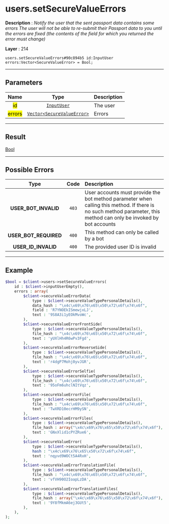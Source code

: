 # users.setSecureValueErrors

**Description** : *Notify the user that the sent passport data contains some errors The user will not be able to re\-submit their Passport data to you until the errors are fixed \(the contents of the field for which you returned the error must change\)*

**Layer** : 214

```tl
users.setSecureValueErrors#90c894b5 id:InputUser errors:Vector<SecureValueError> = Bool;
```

---

## Parameters

| Name | Type | Description |
| :---: | :---: | :--- |
| <mark>id</mark> | [`InputUser`](type/InputUser) | The user |
| <mark>errors</mark> | [`Vector<SecureValueError>`](type/SecureValueError) | Errors |

---

## Result

[Bool](type/Bool)

---

## Possible Errors

| Type | Code | Description |
| :---: | :---: | :--- |
| **USER_BOT_INVALID** | `403` | User accounts must provide the bot method parameter when calling this method. If there is no such method parameter, this method can only be invoked by bot accounts |
| **USER_BOT_REQUIRED** | `400` | This method can only be called by a bot |
| **USER_ID_INVALID** | `400` | The provided user ID is invalid |

---

## Example

```php
$bool = $client->users->setSecureValueErrors(
	id : $client->inputUserEmpty(),
	errors : array(
		$client->secureValueErrorData(
			type : $client->secureValueTypePersonalDetails(),
			data_hash : "\x4c\x69\x76\x65\x50\x72\x6f\x74\x6f",
			field : 'R7YNOEkISmewjxLJ',
			text : '9S8A3i1yEOkMvoWc',
		),
		$client->secureValueErrorFrontSide(
			type : $client->secureValueTypePersonalDetails(),
			file_hash : "\x4c\x69\x76\x65\x50\x72\x6f\x74\x6f",
			text : 'yUXlHh4R6wPv3Fgd',
		),
		$client->secureValueErrorReverseSide(
			type : $client->secureValueTypePersonalDetails(),
			file_hash : "\x4c\x69\x76\x65\x50\x72\x6f\x74\x6f",
			text : 'r4dgP7Mohj0yvJGR',
		),
		$client->secureValueErrorSelfie(
			type : $client->secureValueTypePersonalDetails(),
			file_hash : "\x4c\x69\x76\x65\x50\x72\x6f\x74\x6f",
			text : '95oFm6uhclNItVqz',
		),
		$client->secureValueErrorFile(
			type : $client->secureValueTypePersonalDetails(),
			file_hash : "\x4c\x69\x76\x65\x50\x72\x6f\x74\x6f",
			text : 'TwXRD10ecrHM9ySN',
		),
		$client->secureValueErrorFiles(
			type : $client->secureValueTypePersonalDetails(),
			file_hash : array("\x4c\x69\x76\x65\x50\x72\x6f\x74\x6f"),
			text : 'GNxXlid1cPYZRue6',
		),
		$client->secureValueError(
			type : $client->secureValueTypePersonalDetails(),
			hash : "\x4c\x69\x76\x65\x50\x72\x6f\x74\x6f",
			text : 'nqyvd9WOCt5A4RxH',
		),
		$client->secureValueErrorTranslationFile(
			type : $client->secureValueTypePersonalDetails(),
			file_hash : "\x4c\x69\x76\x65\x50\x72\x6f\x74\x6f",
			text : 'vfVH90O2IoapLzDA',
		),
		$client->secureValueErrorTranslationFiles(
			type : $client->secureValueTypePersonalDetails(),
			file_hash : array("\x4c\x69\x76\x65\x50\x72\x6f\x74\x6f"),
			text : '9Y8fMkmA6ej3GUt5',
		),
	),
);
```